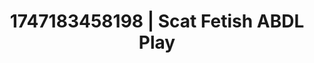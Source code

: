 ---
categories:
- Immersive erotica
- Erotic focus
- VR porn
- Slow undress
- Flushed skin
image: /assets/images/1747183458198.jpg
layout: post
seo:
  description: Featured content with exclusive ABDL Play, Scat Fetish. HD images available.
  keywords: ABDL Play, Scat Fetish
  og_image: /assets/images/1747183458198.jpg
  schema_type: VisualArtwork
tags:
- ABDL Play
- '#1747183458198'
- Scat Fetish
title: 1747183458198 | Scat Fetish ABDL Play
---